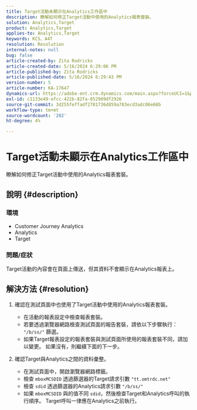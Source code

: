 ```yaml
---
title: Target活動未顯示在Analytics工作區中
description: 瞭解如何修正Target活動中使用的Analytics報表套裝。
solution: Analytics,Target
product: Analytics,Target
applies-to: Analytics,Target
keywords: KCS、A4T
resolution: Resolution
internal-notes: null
bug: false
article-created-by: Zita Rodricks
article-created-date: 5/16/2024 6:29:06 PM
article-published-by: Zita Rodricks
article-published-date: 5/16/2024 6:29:43 PM
version-number: 5
article-number: KA-17647
dynamics-url: https://adobe-ent.crm.dynamics.com/main.aspx?forceUCI=1&pagetype=entityrecord&etn=knowledgearticle&id=8fcb372a-b213-ef11-9f89-6045bd0298d4
exl-id: c1133e49-efcc-422b-82fa-852909df2926
source-git-commit: 3d255feffadf2781736d859a783ecd3adc06e68b
workflow-type: tm+mt
source-wordcount: '202'
ht-degree: 4%

---
```


# Target活動未顯示在Analytics工作區中


瞭解如何修正Target活動中使用的Analytics報表套裝。

## 說明 {#description}


### <b>環境</b>

- Customer Journey Analytics
- Analytics
- Target




### <b>問題/症狀</b>

Target活動的內容會在頁面上傳送，但其資料不會顯示在Analytics報表上。


## 解決方法 {#resolution}


1. 確認在測試頁面中也使用了Target活動中使用的Analytics報表套裝。

   - 在活動的報表設定中檢查報表套裝。
   - 若要透過瀏覽器網路檢查測試頁面的報告套裝，請依以下步驟執行： `"/b/ss/"` 篩選。
   - 如果Target報表設定的報表套裝與測試頁面所使用的報表套裝不同，請加以變更。 如果沒有，則繼續下面的下一步。
2. 確認Target與Analytics之間的資料彙整。

   - 在測試頁面中，開啟瀏覽器網路標籤。
   - 檢查 `mboxMCSDID` 透過篩選器的Target請求引數 `"tt.omtrdc.net"`
   - 檢查 `sdid` 透過篩選器的Analytics請求引數 `"/b/ss/"`
   - 如果 `mboxMCSDID` 與的值不同 `sdid`，然後檢查Target和Analytics呼叫的執行順序。 Target呼叫一律應在Analytics之前執行。
